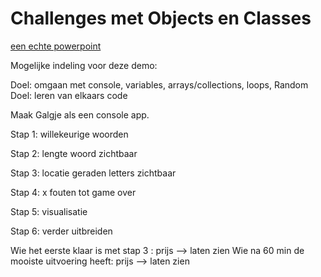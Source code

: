 # Challenges met Objects en Classes

[een echte powerpoint](Console_galgje_ish.pptx)

Mogelijke indeling voor deze demo:

Doel: omgaan met console, variables, arrays/collections, loops, Random
Doel: leren van elkaars code

Maak Galgje als een console app.

Stap 1: willekeurige woorden

Stap 2: lengte woord zichtbaar

Stap 3: locatie geraden letters zichtbaar

Stap 4: x fouten tot game over

Stap 5: visualisatie

Stap 6: verder uitbreiden

Wie het eerste klaar is met stap 3 : prijs --> laten zien
Wie na 60 min de mooiste uitvoering heeft: prijs --> laten zien

